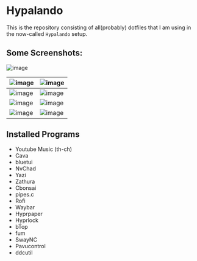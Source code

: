 # Hypalando
This is the repository consisting of all(probably) dotfiles that I am using in the now-called `Hypalando` setup.

## Some Screenshots:
![image](https://github.com/user-attachments/assets/999c32ae-5c65-4c4e-8b15-919ab517f551)

| ![image](https://github.com/user-attachments/assets/1ee8089e-06e6-4de2-89fd-ac5e6cdb3c53) | ![image](https://github.com/user-attachments/assets/857a3437-a741-407d-b465-ab9c476cba1d) |
|---|---|
| ![image](https://github.com/user-attachments/assets/c6f5675d-22d8-4523-85a6-efa5ffb55554) | ![image](https://github.com/user-attachments/assets/589c5bd4-2056-46a8-a4c6-fd512342532d) |
| ![image](https://github.com/user-attachments/assets/53e6d8b1-8b20-48f4-a7d4-5a89e4629778) | ![image](https://github.com/user-attachments/assets/0d92cc57-e40f-4729-a145-6c6f5982ab98) |
| ![image](https://github.com/user-attachments/assets/971868b1-c99b-4859-84b6-16a7e531abcc) | ![image](https://github.com/user-attachments/assets/2312ad7d-b9a9-4532-b9fc-4ee5e33c4251)

## Installed Programs
- Youtube Music (th-ch)
- Cava
- bluetui
- NvChad
- Yazi
- Zathura
- Cbonsai
- pipes.c
- Rofi
- Waybar
- Hyprpaper
- Hyprlock
- bTop
- fum
- SwayNC
- Pavucontrol
- ddcutil

